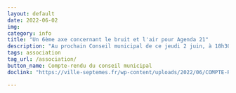 ```yaml
---
layout: default
date: 2022-06-02
img: 
category: info
title: "Un 6ème axe concernant le bruit et l'air pour Agenda 21"
description: "Au prochain Conseil municipal de ce jeudi 2 juin, à 18h30, à la mairie de Septèmes les Vallons, le maire va proposer d'inscrire, dans le programme d'Agenda 21 de Septèmes les Vallons, l'ajout d’un 6eme axe concernant le bruit et l’air en réponse aux demandes associatives et citoyennes: 'lutter contre les nuisances sonores liées à la circulation routière et particulièrement auto-routière. Pour ce qui concerne l’autoroute impliquer l’Etat à travers la DIR en s’appuyant sur le CPER pour obtenir des améliorations. Mobiliser l’ingénierie de la métropole notamment pour objectiver les niveaux de nuisances et les possibilités de végétalisation.'"
tags: association
tag_url: /association/
button_name: Compte-rendu du conseil municipal
doclink: "https://ville-septemes.fr/wp-content/uploads/2022/06/COMPTE-RENDU-EXTERNE-du-02.06.2022.pdf"

---
```

